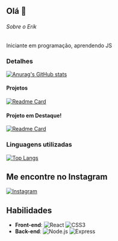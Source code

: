 ## Olá 👋

###### Sobre o Erik
Iniciante em programação, aprendendo JS

### Detalhes
[![Anurag's GitHub stats](https://github-readme-stats.vercel.app/api?username=ERIKFIORINI)](https://github.com/anuraghazra/github-readme-stats)

#### Projetos
[![Readme Card](https://github-readme-stats.vercel.app/api/pin/?username=ERIKFIORINI&repo=Idade&theme=dark)](https://github.com/anuraghazra/github-readme-stats)

#### Projeto em Destaque!
[![Readme Card](https://github-readme-stats.vercel.app/api/pin/?username=ERIKFIORINI&repo=E-commerce&theme=dark)](https://github.com/anuraghazra/github-readme-stats)

### Linguagens utilizadas

[![Top Langs](https://github-readme-stats.vercel.app/api/top-langs/?username=ERIKFIORINI&layout=compact)](https://github.com/anuraghazra/github-readme-stats)


## Me encontre no Instagram

[![Instagram](https://img.shields.io/badge/Instagram-%23E4405F.svg?style=for-the-badge&logo=instagram&logoColor=white)](https://www.instagram.com/erik_fiorini/)

## Habilidades

- **Front-end**: ![React](https://img.shields.io/badge/-React-61DAFB?logo=react&logoColor=black&style=for-the-badge) ![CSS3](https://img.shields.io/badge/-CSS3-1572B6?logo=css3&logoColor=white&style=for-the-badge)
- **Back-end**: ![Node.js](https://img.shields.io/badge/-Node.js-339933?logo=node.js&logoColor=white&style=for-the-badge) ![Express](https://img.shields.io/badge/-Express.js-000?logo=express&logoColor=white&style=for-the-badge)

